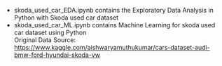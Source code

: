 - skoda_used_car_EDA.ipynb contains the Exploratory Data Analysis in Python with Skoda used car dataset
- skoda_used_car_ML.ipynb contains Machine Learning for skoda used car dataset using Python
<br>Original Data Source: https://www.kaggle.com/aishwaryamuthukumar/cars-dataset-audi-bmw-ford-hyundai-skoda-vw
